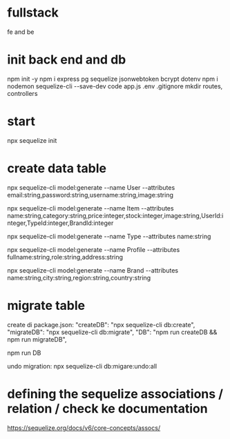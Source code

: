 # fullstack
fe and be

# init back end and db
npm init -y
npm i express pg sequelize jsonwebtoken bcrypt dotenv
npm i nodemon sequelize-cli --save-dev
code app.js .env .gitignore
mkdir routes, controllers

# start
npx sequelize init

# create data table
npx sequelize-cli model:generate --name User --attributes email:string,password:string,username:string,image:string

npx sequelize-cli model:generate --name Item --attributes name:string,category:string,price:integer,stock:integer,image:string,UserId:integer,TypeId:integer,BrandId:integer

npx sequelize-cli model:generate --name Type --attributes name:string

npx sequelize-cli model:generate --name Profile --attributes fullname:string,role:string,address:string

npx sequelize-cli model:generate --name Brand --attributes name:string,city:string,region:string,country:string

# migrate table
create di package.json:
    "createDB": "npx sequelize-cli db:create",
    "migrateDB": "npx sequelize-cli db:migrate",
    "DB": "npm run createDB && npm run migrateDB",

npm run DB

undo migration:
npx sequelize-cli db:migare:undo:all

# defining the sequelize associations / relation / check ke documentation
https://sequelize.org/docs/v6/core-concepts/assocs/

